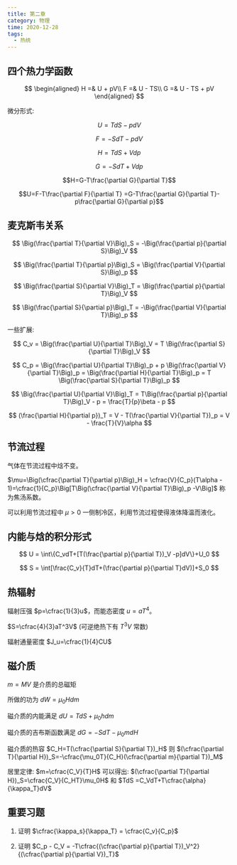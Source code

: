 ```yaml
---
title: 第二章
category: 物理
time: 2020-12-28
tags:
  - 热统
---
```


## 四个热力学函数

$$
\begin{aligned}
  H =& U + pV\\
  F =& U - TS\\
  G =& U - TS + pV
\end{aligned}
$$

微分形式:

$$U = TdS - pdV$$

$$F = -SdT - pdV$$

$$H = TdS + Vdp$$

$$G = -SdT + Vdp$$

$$H=G-T\frac{\partial G}{\partial T}$$

$$U=F-T\frac{\partial F}{\partial T} =G-T\frac{\partial G}{\partial T}-p\frac{\partial G}{\partial p}$$

## 麦克斯韦关系

$$
\Big(\frac{\partial T}{\partial V}\Big)_S = -\Big(\frac{\partial p}{\partial S}\Big)_V
$$

$$
\Big(\frac{\partial T}{\partial p}\Big)_S = \Big(\frac{\partial V}{\partial S}\Big)_p
$$

$$
\Big(\frac{\partial S}{\partial V}\Big)_T = \Big(\frac{\partial p}{\partial T}\Big)_V
$$

$$
\Big(\frac{\partial S}{\partial p}\Big)_T = -\Big(\frac{\partial V}{\partial T}\Big)_p
$$

一些扩展:

$$
C_v = \Big(\frac{\partial U}{\partial T}\Big)_V = T \Big(\frac{\partial S}{\partial T}\Big)_V
$$

$$
C_p = \Big(\frac{\partial U}{\partial T}\Big)_p + p \Big(\frac{\partial V}{\partial T}\Big)_p = \Big(\frac{\partial H}{\partial T}\Big)_p = T \Big(\frac{\partial S}{\partial T}\Big)_p
$$

$$
\Big(\frac{\partial U}{\partial V}\Big)_T = T\Big(\frac{\partial p}{\partial T}\Big)_V - p = \frac{T}{p}\beta - p
$$

$$
(\frac{\partial H}{\partial p})_T = V - T(\frac{\partial V}{\partial T})_p = V - \frac{T}{V}\alpha
$$

## 节流过程

气体在节流过程中焓不变。

$\mu=\Big(\cfrac{\partial T}{\partial p}\Big)_H = \cfrac{V}{C_p}(T\alpha - 1)=\cfrac{1}{C_p}\Big[T\Big(\cfrac{\partial V}{\partial T}\Big)_p -V\Big]$ 称为焦汤系数。

可以利用节流过程中 $\mu > 0$ 一侧制冷区，利用节流过程使得液体降温而液化。

## 内能与焓的积分形式

$$
U = \int\{C_vdT+[T(\frac{\partial p}{\partial T})_V -p]dV\}+U_0
$$

$$
S = \int[\frac{C_v}{T}dT+(\frac{\partial p}{\partial T}dV)]+S_0
$$

## 热辐射

辐射压强 $p=\cfrac{1}{3}u$，而能态密度 $u=aT^4$。

$S=\cfrac{4}{3}aT^3V$ (可逆绝热下有 $T^3V$ 常数)

辐射通量密度 $J_u=\cfrac{1}{4}CU$

## 磁介质

$m=MV$ 是介质的总磁矩

所做的功为 $dW =\mu_0Hdm$

磁介质的内能满足 $dU=TdS+\mu_0hdm$

磁介质的吉布斯函数满足 $dG=-SdT-\mu_0mdH$

磁介质的热容 $C_H=T(\cfrac{\partial S}{\partial T})_H$ 则 $(\cfrac{\partial T}{\partial H})_S=-\cfrac{\mu_0T}{C_H}(\cfrac{\partial m}{\partial T})_M$

居里定律: $m=\cfrac{C_V}{T}H$ 可以得出: $(\cfrac{\partial T}{\partial H})_S=\cfrac{C_V}{C_HT}\mu_0H$ 和 $TdS =C_VdT+T\cfrac{\alpha}{\kappa_T}dV$

## 重要习题

1. 证明 $\cfrac{\kappa_s}{\kappa_T} = \cfrac{C_v}{C_p}$

1. 证明 $C_p - C_V = -T\cfrac{(\cfrac{\partial p}{\partial T})_V^2}{(\cfrac{\partial p}{\partial V})_T}$

